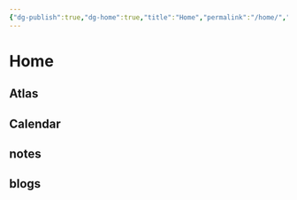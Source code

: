 ```yaml
---
{"dg-publish":true,"dg-home":true,"title":"Home","permalink":"/home/","tags":["gardenEntry"],"dgPassFrontmatter":true,"noteIcon":""}
---
```



# Home


## Atlas


## Calendar


## notes


## blogs 


